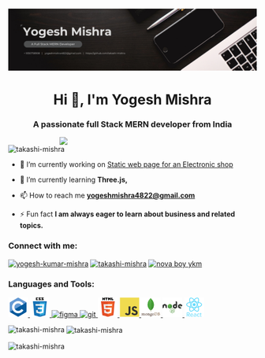 ![logo](https://github.com/takashi-mishra/takashi-mishra/blob/main/github-banner.png)
<h1 align="center">Hi 👋, I'm Yogesh Mishra</h1>
<h3 align="center">A passionate full Stack MERN developer from India</h3>
 
<img src="https://i.pinimg.com/originals/e8/f4/53/e8f453469a3ec97ecd354df465d73913.gif" width ="400" align = "right" />

<p align="left"> <img src="https://komarev.com/ghpvc/?username=takashi-mishra&label=Profile%20views&color=0e75b6&style=flat" alt="takashi-mishra" /> </p>

- 🔭 I’m currently working on [Static web page for an Electronic shop](https://new-kumar-electronic.vercel.app/)

- 🌱 I’m currently learning **Three.js,**

- 📫 How to reach me **yogeshmishra4822@gmail.com**

- ⚡ Fun fact **I am always eager to learn about business and related topics.**

<h3 align="left">Connect with me:</h3>
<p align="left">
<a href="https://www.linkedin.com/in/yogesh-kumar-mishra-b380a7337" target="blank"><img align="center" src="https://raw.githubusercontent.com/rahuldkjain/github-profile-readme-generator/master/src/images/icons/Social/linked-in-alt.svg" alt="yogesh-kumar-mishra" height="30" width="40" /></a>
<a href="https://www.instagram.com/invites/contact/?igsh=7ncep6vdhmot&utm_content=oudexeg" target="blank"><img align="center" src="https://raw.githubusercontent.com/rahuldkjain/github-profile-readme-generator/master/src/images/icons/Social/instagram.svg" alt="takashi-mishra" height="30" width="40" /></a>
<a href="https://www.youtube.com/@novaboyykm5604" target="blank"><img align="center" src="https://raw.githubusercontent.com/rahuldkjain/github-profile-readme-generator/master/src/images/icons/Social/youtube.svg" alt="nova boy ykm" height="30" width="40" /></a>
</p>

<h3 align="left">Languages and Tools:</h3>
<p align="left"> <a href="https://www.cprogramming.com/" target="_blank" rel="noreferrer"> <img src="https://raw.githubusercontent.com/devicons/devicon/master/icons/c/c-original.svg" alt="c" width="40" height="40"/> </a> <a href="https://www.w3schools.com/css/" target="_blank" rel="noreferrer"> <img src="https://raw.githubusercontent.com/devicons/devicon/master/icons/css3/css3-original-wordmark.svg" alt="css3" width="40" height="40"/> </a> <a href="https://www.figma.com/" target="_blank" rel="noreferrer"> <img src="https://www.vectorlogo.zone/logos/figma/figma-icon.svg" alt="figma" width="40" height="40"/> </a> <a href="https://git-scm.com/" target="_blank" rel="noreferrer"> <img src="https://www.vectorlogo.zone/logos/git-scm/git-scm-icon.svg" alt="git" width="40" height="40"/> </a> <a href="https://www.w3.org/html/" target="_blank" rel="noreferrer"> <img src="https://raw.githubusercontent.com/devicons/devicon/master/icons/html5/html5-original-wordmark.svg" alt="html5" width="40" height="40"/> </a> <a href="https://developer.mozilla.org/en-US/docs/Web/JavaScript" target="_blank" rel="noreferrer"> <img src="https://raw.githubusercontent.com/devicons/devicon/master/icons/javascript/javascript-original.svg" alt="javascript" width="40" height="40"/> </a> <a href="https://www.mongodb.com/" target="_blank" rel="noreferrer"> <img src="https://raw.githubusercontent.com/devicons/devicon/master/icons/mongodb/mongodb-original-wordmark.svg" alt="mongodb" width="40" height="40"/> </a> <a href="https://nodejs.org" target="_blank" rel="noreferrer"> <img src="https://raw.githubusercontent.com/devicons/devicon/master/icons/nodejs/nodejs-original-wordmark.svg" alt="nodejs" width="40" height="40"/> </a> <a href="https://reactjs.org/" target="_blank" rel="noreferrer"> <img src="https://raw.githubusercontent.com/devicons/devicon/master/icons/react/react-original-wordmark.svg" alt="react" width="40" height="40"/> </a> </p>

<p><img align="left" src="https://github-readme-stats.vercel.app/api/top-langs?username=takashi-mishra&show_icons=true&locale=en&layout=compact" alt="takashi-mishra" /></p>

<p>&nbsp;<img align="center" src="https://github-readme-stats.vercel.app/api?username=takashi-mishra&show_icons=true&locale=en" alt="takashi-mishra" /></p>

<p><img align="center" src="https://github-readme-streak-stats.herokuapp.com/?user=takashi-mishra&" alt="takashi-mishra" /></p>
